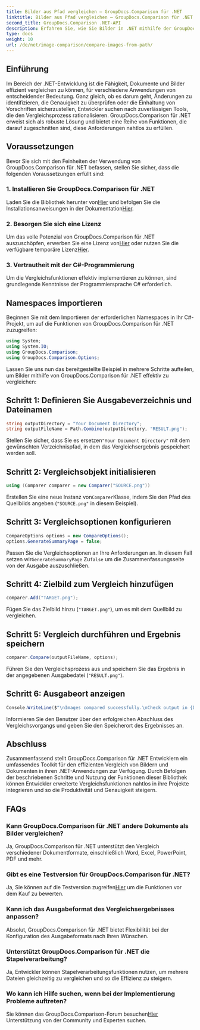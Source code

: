 ```yaml
---
title: Bilder aus Pfad vergleichen – GroupDocs.Comparison für .NET
linktitle: Bilder aus Pfad vergleichen – GroupDocs.Comparison für .NET
second_title: GroupDocs.Comparison .NET-API
description: Erfahren Sie, wie Sie Bilder in .NET mithilfe der GroupDocs.Comparison-Bibliothek effizient vergleichen. Befolgen Sie die Schritt-für-Schritt-Anleitung für eine nahtlose Integration.
type: docs
weight: 10
url: /de/net/image-comparison/compare-images-from-path/
---
```

## Einführung
Im Bereich der .NET-Entwicklung ist die Fähigkeit, Dokumente und Bilder effizient vergleichen zu können, für verschiedene Anwendungen von entscheidender Bedeutung. Ganz gleich, ob es darum geht, Änderungen zu identifizieren, die Genauigkeit zu überprüfen oder die Einhaltung von Vorschriften sicherzustellen, Entwickler suchen nach zuverlässigen Tools, die den Vergleichsprozess rationalisieren. GroupDocs.Comparison für .NET erweist sich als robuste Lösung und bietet eine Reihe von Funktionen, die darauf zugeschnitten sind, diese Anforderungen nahtlos zu erfüllen.
## Voraussetzungen
Bevor Sie sich mit den Feinheiten der Verwendung von GroupDocs.Comparison für .NET befassen, stellen Sie sicher, dass die folgenden Voraussetzungen erfüllt sind:
### 1. Installieren Sie GroupDocs.Comparison für .NET
 Laden Sie die Bibliothek herunter von[Hier](https://releases.groupdocs.com/comparison/net/) und befolgen Sie die Installationsanweisungen in der Dokumentation[Hier](https://reference.groupdocs.com/comparison/net/).
### 2. Besorgen Sie sich eine Lizenz
 Um das volle Potenzial von GroupDocs.Comparison für .NET auszuschöpfen, erwerben Sie eine Lizenz von[Hier](https://purchase.groupdocs.com/buy) oder nutzen Sie die verfügbare temporäre Lizenz[Hier](https://purchase.groupdocs.com/temporary-license/).
### 3. Vertrautheit mit der C#-Programmierung
Um die Vergleichsfunktionen effektiv implementieren zu können, sind grundlegende Kenntnisse der Programmiersprache C# erforderlich.

## Namespaces importieren
Beginnen Sie mit dem Importieren der erforderlichen Namespaces in Ihr C#-Projekt, um auf die Funktionen von GroupDocs.Comparison für .NET zuzugreifen:
```csharp
using System;
using System.IO;
using GroupDocs.Comparison;
using GroupDocs.Comparison.Options;
```

Lassen Sie uns nun das bereitgestellte Beispiel in mehrere Schritte aufteilen, um Bilder mithilfe von GroupDocs.Comparison für .NET effektiv zu vergleichen:
## Schritt 1: Definieren Sie Ausgabeverzeichnis und Dateinamen
```csharp
string outputDirectory = "Your Document Directory";
string outputFileName = Path.Combine(outputDirectory, "RESULT.png");
```
 Stellen Sie sicher, dass Sie es ersetzen`"Your Document Directory"` mit dem gewünschten Verzeichnispfad, in dem das Vergleichsergebnis gespeichert werden soll.
## Schritt 2: Vergleichsobjekt initialisieren
```csharp
using (Comparer comparer = new Comparer("SOURCE.png"))
```
 Erstellen Sie eine neue Instanz von`Comparer`Klasse, indem Sie den Pfad des Quellbilds angeben (`"SOURCE.png"` in diesem Beispiel).
## Schritt 3: Vergleichsoptionen konfigurieren
```csharp
CompareOptions options = new CompareOptions();
options.GenerateSummaryPage = false;
```
 Passen Sie die Vergleichsoptionen an Ihre Anforderungen an. In diesem Fall setzen wir`GenerateSummaryPage` Zu`false` um die Zusammenfassungsseite von der Ausgabe auszuschließen.
## Schritt 4: Zielbild zum Vergleich hinzufügen
```csharp
comparer.Add("TARGET.png");
```
Fügen Sie das Zielbild hinzu (`"TARGET.png"`), um es mit dem Quellbild zu vergleichen.
## Schritt 5: Vergleich durchführen und Ergebnis speichern
```csharp
comparer.Compare(outputFileName, options);
```
Führen Sie den Vergleichsprozess aus und speichern Sie das Ergebnis in der angegebenen Ausgabedatei (`"RESULT.png"`).
## Schritt 6: Ausgabeort anzeigen
```csharp
Console.WriteLine($"\nImages compared successfully.\nCheck output in {Directory.GetCurrentDirectory()}.");
```
Informieren Sie den Benutzer über den erfolgreichen Abschluss des Vergleichsvorgangs und geben Sie den Speicherort des Ergebnisses an.

## Abschluss
Zusammenfassend stellt GroupDocs.Comparison für .NET Entwicklern ein umfassendes Toolkit für den effizienten Vergleich von Bildern und Dokumenten in ihren .NET-Anwendungen zur Verfügung. Durch Befolgen der beschriebenen Schritte und Nutzung der Funktionen dieser Bibliothek können Entwickler erweiterte Vergleichsfunktionen nahtlos in ihre Projekte integrieren und so die Produktivität und Genauigkeit steigern.
## FAQs
### Kann GroupDocs.Comparison für .NET andere Dokumente als Bilder vergleichen?
Ja, GroupDocs.Comparison für .NET unterstützt den Vergleich verschiedener Dokumentformate, einschließlich Word, Excel, PowerPoint, PDF und mehr.
### Gibt es eine Testversion für GroupDocs.Comparison für .NET?
 Ja, Sie können auf die Testversion zugreifen[Hier](https://releases.groupdocs.com/) um die Funktionen vor dem Kauf zu bewerten.
### Kann ich das Ausgabeformat des Vergleichsergebnisses anpassen?
Absolut, GroupDocs.Comparison für .NET bietet Flexibilität bei der Konfiguration des Ausgabeformats nach Ihren Wünschen.
### Unterstützt GroupDocs.Comparison für .NET die Stapelverarbeitung?
Ja, Entwickler können Stapelverarbeitungsfunktionen nutzen, um mehrere Dateien gleichzeitig zu vergleichen und so die Effizienz zu steigern.
### Wo kann ich Hilfe suchen, wenn bei der Implementierung Probleme auftreten?
 Sie können das GroupDocs.Comparison-Forum besuchen[Hier](https://forum.groupdocs.com/c/comparison/12) Unterstützung von der Community und Experten suchen.
